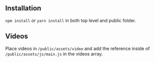 ## Installation

`npm install` or `yarn install` in both top level and public folder.

## Videos

Place videos in `/public/assets/video` and add the reference inside of `/public/assets/js/main.js` in the videos array.